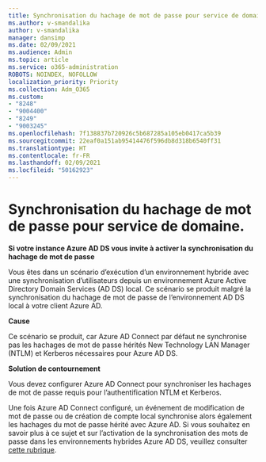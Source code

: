 ```yaml
---
title: Synchronisation du hachage de mot de passe pour service de domaine.
ms.author: v-smandalika
author: v-smandalika
manager: dansimp
ms.date: 02/09/2021
ms.audience: Admin
ms.topic: article
ms.service: o365-administration
ROBOTS: NOINDEX, NOFOLLOW
localization_priority: Priority
ms.collection: Adm_O365
ms.custom:
- "8248"
- "9004400"
- "8249"
- "9003245"
ms.openlocfilehash: 7f138837b720926c5b687285a105eb0417ca5b39
ms.sourcegitcommit: 22eaf0a151ab95414476f596db8d318b6540ff31
ms.translationtype: HT
ms.contentlocale: fr-FR
ms.lasthandoff: 02/09/2021
ms.locfileid: "50162923"
---
```

# <a name="password-hash-synchronization-for-domain-service"></a>Synchronisation du hachage de mot de passe pour service de domaine.

**Si votre instance Azure AD DS vous invite à activer la synchronisation du hachage de mot de passe**

Vous êtes dans un scénario d’exécution d’un environnement hybride avec une synchronisation d’utilisateurs depuis un environnement Azure Active Directory Domain Services (AD DS) local. Ce scénario se produit malgré la synchronisation du hachage de mot de passe de l’environnement AD DS local à votre client Azure AD.

**Cause**

Ce scénario se produit, car Azure AD Connect par défaut ne synchronise pas les hachages de mot de passe hérités New Technology LAN Manager (NTLM) et Kerberos nécessaires pour Azure AD DS.

**Solution de contournement** 

Vous devez configurer Azure AD Connect pour synchroniser les hachages de mot de passe requis pour l’authentification NTLM et Kerberos.

Une fois Azure AD Connect configuré, un événement de modification de mot de passe ou de création de compte local synchronise alors également les hachages du mot de passe hérité avec Azure AD. Si vous souhaitez en savoir plus à ce sujet et sur l’activation de la synchronisation des mots de passe dans les environnements hybrides Azure AD DS, veuillez consulter [cette rubrique](https://docs.microsoft.com/azure/active-directory-domain-services/tutorial-configure-password-hash-sync).